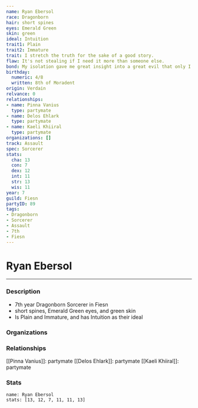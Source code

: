 ```yaml
---
name: Ryan Ebersol
race: Dragonborn
hair: short spines
eyes: Emerald Green
skin: green
ideal: Intuition
trait1: Plain
trait2: Immature
trait: I stretch the truth for the sake of a good story.
flaw: It's not stealing if I need it more than someone else.
bond: My isolation gave me great insight into a great evil that only I can destroy.
birthday:
  numeric: 4/8
  written: 8th of Moradent
origin: Verdain
relvance: 0
relationships:
- name: Pinna Vanius
  type: partymate
- name: Delos Ehlark
  type: partymate
- name: Kaeli Khiiral
  type: partymate
organizations: []
track: Assault
spec: Sorcerer
stats:
  cha: 13
  con: 7
  dex: 12
  int: 11
  str: 13
  wis: 11
year: 7
guild: Fiesn
partyID: 89
tags:
- Dragonborn
- Sorcerer
- Assault
- 7th
- Fiesn
---
```

# Ryan Ebersol
---
### Description
- 7th year Dragonborn Sorcerer in Fiesn
- short spines, Emerald Green eyes, and green skin
- Is Plain and Immature, and has Intuition as their ideal

### Organizations
### Relationships
[[Pinna Vanius]]: partymate
[[Delos Ehlark]]: partymate
[[Kaeli Khiiral]]: partymate
### Stats
```statblock
name: Ryan Ebersol
stats: [13, 12, 7, 11, 11, 13]
```